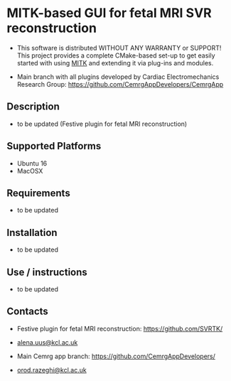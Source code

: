 MITK-based GUI for fetal MRI SVR reconstruction 
=======================================

- This software is distributed WITHOUT ANY WARRANTY or SUPPORT! This project provides a complete CMake-based set-up to get easily started with using [MITK](http://www.mitk.org) and extending it via plug-ins and modules.

- Main branch with all plugins developed by Cardiac Electromechanics Research Group: https://github.com/CemrgAppDevelopers/CemrgApp 


Description 
------------------------------------------

- to be updated (Festive plugin for fetal MRI reconstruction)


Supported Platforms
------------------------------------------
- Ubuntu 16
- MacOSX 


Requirements
------------------------------------------
- to be updated 


Installation 
------------------------------------------
- to be updated 


Use / instructions 
------------------------------------------
- to be updated 


Contacts
------------------------------------------
- Festive plugin for fetal MRI reconstruction: https://github.com/SVRTK/
- alena.uus@kcl.ac.uk

- Main Cemrg app branch: https://github.com/CemrgAppDevelopers/
- orod.razeghi@kcl.ac.uk


